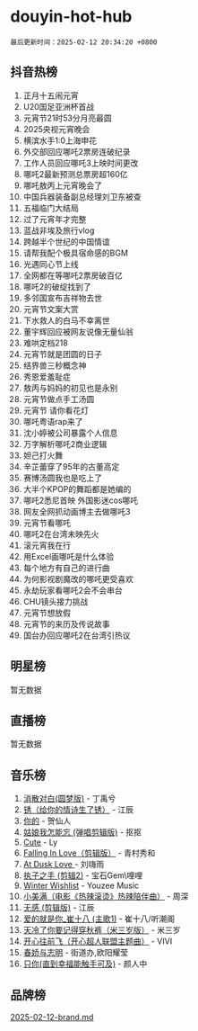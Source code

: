 # douyin-hot-hub

`最后更新时间：2025-02-12 20:34:20 +0800`

## 抖音热榜

1. 正月十五闹元宵
1. U20国足亚洲杯首战
1. 元宵节21时53分月亮最圆
1. 2025央视元宵晚会
1. 横滨水手1:0上海申花
1. 外交部回应哪吒2票房连破纪录
1. 工作人员回应哪吒3上映时间更改
1. 哪吒2最新预测总票房超160亿
1. 哪吒敖丙上元宵晚会了
1. 中国兵器装备副总经理刘卫东被查
1. 五福临门大结局
1. 过了元宵年才完整
1. 蓝战非埃及旅行vlog
1. 跨越半个世纪的中国情谊
1. 请帮我配个极具宿命感的BGM
1. 光遇同心节上线
1. 全网都在等哪吒2票房破百亿
1. 哪吒2的破绽找到了
1. 多邻国宣布吉祥物去世
1. 元宵节文案大赏
1. 下水救人的白马不幸离世
1. 董宇辉回应被网友说像无量仙翁
1. 难哄定档218
1. 元宵节就是团圆的日子
1. 结界兽三秒概念神
1. 秀恩爱羞耻症
1. 敖丙与妈妈的初见也是永别
1. 元宵节做点手工汤圆
1. 元宵节 请你看花灯
1. 哪吒粤语rap来了
1. 沈小婷被公司暴露个人信息
1. 万字解析哪吒2商业逻辑
1. 妲己打火舞
1. 辛芷蕾穿了95年的古董高定
1. 赛博汤圆我也是吃上了
1. 大半个KPOP的舞蹈都是她编的
1. 哪吒2悉尼首映 外国影迷cos哪吒
1. 网友全网抓动画博主去做哪吒3
1. 元宵节看哪吒
1. 哪吒2在台湾未映先火
1. 滚元宵我在行
1. 用Excel画哪吒是什么体验
1. 每个地方有自己的进行曲
1. 为何影视剧魔改的哪吒更受喜欢
1. 永劫玩家看哪吒2会不会串台
1. CHU镜头接力挑战
1. 元宵节想放假
1. 元宵节的来历及传说故事
1. 国台办回应哪吒2在台湾引热议

## 明星榜

暂无数据

## 直播榜

暂无数据

## 音乐榜

1. [消散对白(圆梦版)](https://sf5-hl-cdn-tos.douyinstatic.com/obj/tos-cn-ve-2774/og4jB5I5IizzoZVAAAzWgBMAsMDWoArfwBOiFs) - 丁禹兮
1. [锈（给你的情诗生了锈）](https://sf5-hl-cdn-tos.douyinstatic.com/obj/tos-cn-ve-2774/o8a1PBtVqIYbPEGK6e5A4egedVMdm3fCIz6bbE) - 江辰
1. [你的](https://sf5-hl-cdn-tos.douyinstatic.com/obj/tos-cn-ve-2774/oYuIeKf42jB7sEV6B2upMdpYAgfrQWj0FeRegh) - 贺仙人
1. [姑娘我怎能忘 (弹唱剪辑版)](https://sf5-hl-cdn-tos.douyinstatic.com/obj/tos-cn-ve-2774/okamwrBGEMz6illuEofAsMV4yzF5tVWbBiA5AI) - 抠抠
1. [Cute](https://sf5-hl-cdn-tos.douyinstatic.com/obj/tos-cn-ve-2774/o4IbIzHWKAAB4wsS5qMBRiiAlEBGTpQRNfFvuo) - Ly
1. [Falling In Love（剪辑版）](https://sf5-hl-cdn-tos.douyinstatic.com/obj/tos-cn-ve-2774/o8ajpA8zzgBPahbBIO8AcKGBLJezFCRd1wfP9f) - 青村秀和
1. [ At Dusk  Love ](https://sf6-cdn-tos.douyinstatic.com/obj/tos-cn-ve-2774/o8CrpCf5CaYgI4ZrtQgMQAFEfuGqNnRSDQAPBc) - 刘嗨雨
1. [执子之手 (剪辑2)](https://sf5-hl-cdn-tos.douyinstatic.com/obj/tos-cn-ve-2774/oUoZLQjCc31XzqsBnBQUNgeKtYPBcgbFDwtfcu) - 宝石Gem\哩哩
1. [Winter Wishlist](https://sf5-hl-cdn-tos.douyinstatic.com/obj/tos-cn-ve-2774/oIIgUOeamCFCVAzxN6MFRLIBlLGpUqQxeeHrLE) - Youzee Music
1. [小美满（电影《热辣滚烫》热辣陪伴曲）](https://sf5-hl-cdn-tos.douyinstatic.com/obj/tos-cn-ve-2774/o0GAn2lSgfZIDUgtevCGDQYnFg4CwnrBaxbTZL) - 周深
1. [无感 (剪辑版)](https://sf5-hl-cdn-tos.douyinstatic.com/obj/tos-cn-ve-2774/o0eIsUzJBDlQaQFC5OFlgbMEZC1TFYBftOBn6p) - 江辰
1. [爱的就是你_崔十八 (主歌1)](https://sf5-hl-cdn-tos.douyinstatic.com/obj/tos-cn-ve-2774/oI5BO5DhFZ6UTcNCnZaOCBLtZ7WIMQGfgnXf5E) - 崔十八/听潮阁
1. [天冷了你要记得穿秋裤（米三岁版）](https://sf5-hl-cdn-tos.douyinstatic.com/obj/tos-cn-ve-2774/oQlIwVIDWiZ6BQilAorS7MA0AgCkQDvcZAdm1) - 米三岁
1. [开心往前飞（开心超人联盟主题曲）](https://sf5-hl-cdn-tos.douyinstatic.com/obj/tos-cn-ve-2774/9d8fb7c82cf1421fb93a9fe925275e0a) - VIVI
1. [春娇与志明](https://sf5-hl-cdn-tos.douyinstatic.com/obj/tos-cn-ve-2774/e530d8fceb7044b39707d7f9ff54add1) - 街道办,欧阳耀莹
1. [只你(直到幸福能触手可及)](https://sf5-hl-cdn-tos.douyinstatic.com/obj/tos-cn-ve-2774/o0lBkRDzFTeaVSUz3ZZSCBVtZ5DIMQGfgmEAuE) - 颜人中

## 品牌榜

[2025-02-12-brand.md](2025-02-12-brand.md)
